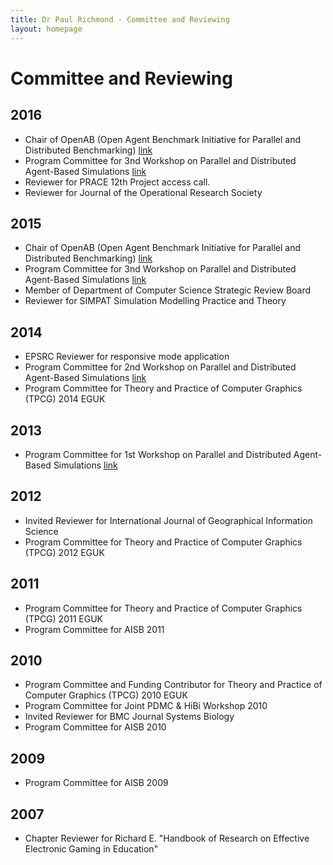 ```yaml
---
title: Dr Paul Richmond - Committee and Reviewing
layout: homepage
---
```


# Committee and Reviewing

## 2016

* Chair of OpenAB (Open Agent Benchmark Initiative for Parallel and Distributed Benchmarking) [link](http://www.openab.org/)
* Program Committee for 3nd Workshop on Parallel and Distributed Agent-Based Simulations [link](http://www.padabs.org/)
* Reviewer for PRACE 12th Project access call.
* Reviewer for Journal of the Operational Research Society

## 2015

* Chair of OpenAB (Open Agent Benchmark Initiative for Parallel and Distributed Benchmarking) [link](http://www.openab.org/)
* Program Committee for 3nd Workshop on Parallel and Distributed Agent-Based Simulations [link](http://www.padabs.org/)
* Member of Department of Computer Science Strategic Review Board
* Reviewer for SIMPAT Simulation Modelling Practice and Theory



## 2014

* EPSRC Reviewer for responsive mode application
* Program Committee for 2nd Workshop on Parallel and Distributed Agent-Based Simulations [link](http://www.padabs.org/)
* Program Committee for Theory and Practice of Computer Graphics (TPCG) 2014 EGUK

## 2013

* Program Committee for 1st Workshop on Parallel and Distributed Agent-Based Simulations [link](http://www.padabs.org/)

## 2012

* Invited Reviewer for International Journal of Geographical Information Science
* Program Committee for Theory and Practice of Computer Graphics (TPCG) 2012 EGUK

## 2011

* Program Committee for Theory and Practice of Computer Graphics (TPCG) 2011 EGUK
* Program Committee for AISB 2011

## 2010

* Program Committee and Funding Contributor for Theory and Practice of Computer Graphics (TPCG) 2010 EGUK
* Program Committee for Joint PDMC & HiBi Workshop 2010
* Invited Reviewer for BMC Journal Systems Biology
* Program Committee for AISB 2010

## 2009

* Program Committee for AISB 2009

## 2007

* Chapter Reviewer for Richard E. "Handbook of Research on Effective Electronic Gaming in Education" 
